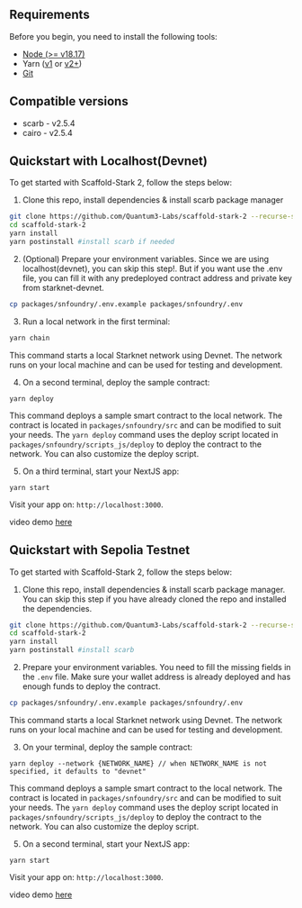 ## Requirements

Before you begin, you need to install the following tools:

- [Node (>= v18.17)](https://nodejs.org/en/download/)
- Yarn ([v1](https://classic.yarnpkg.com/en/docs/install/) or [v2+](https://yarnpkg.com/getting-started/install))
- [Git](https://git-scm.com/downloads)

## Compatible versions

- scarb - v2.5.4
- cairo - v2.5.4

## Quickstart with Localhost(Devnet)

To get started with Scaffold-Stark 2, follow the steps below:

1. Clone this repo, install dependencies & install scarb package manager

```bash
git clone https://github.com/Quantum3-Labs/scaffold-stark-2 --recurse-submodules
cd scaffold-stark-2
yarn install
yarn postinstall #install scarb if needed
```

2. (Optional) Prepare your environment variables. Since we are using localhost(devnet), you can skip this step!. But if you want use the .env file, you can fill it with any predeployed contract address and private key from starknet-devnet.

```bash
cp packages/snfoundry/.env.example packages/snfoundry/.env
```

3. Run a local network in the first terminal:

```bash
yarn chain
```

This command starts a local Starknet network using Devnet. The network runs on your local machine and can be used for testing and development.

4. On a second terminal, deploy the sample contract:

```
yarn deploy
```

This command deploys a sample smart contract to the local network. The contract is located in `packages/snfoundry/src` and can be modified to suit your needs. The `yarn deploy` command uses the deploy script located in `packages/snfoundry/scripts_js/deploy` to deploy the contract to the network. You can also customize the deploy script.

5. On a third terminal, start your NextJS app:

```
yarn start
```

Visit your app on: `http://localhost:3000`.

video demo [here](https://www.loom.com/share/0a0b23aa9eb34c32ad9be5b68f82817e)

## Quickstart with Sepolia Testnet

To get started with Scaffold-Stark 2, follow the steps below:

1. Clone this repo, install dependencies & install scarb package manager. You can skip this step if you have already cloned the repo and installed the dependencies.

```bash
git clone https://github.com/Quantum3-Labs/scaffold-stark-2 --recurse-submodules
cd scaffold-stark-2
yarn install
yarn postinstall #install scarb
```

2. Prepare your environment variables. You need to fill the missing fields in the `.env` file. Make sure your wallet address is already deployed and has enough funds to deploy the contract.

```bash
cp packages/snfoundry/.env.example packages/snfoundry/.env
```

This command starts a local Starknet network using Devnet. The network runs on your local machine and can be used for testing and development.

3. On your terminal, deploy the sample contract:

```
yarn deploy --network {NETWORK_NAME} // when NETWORK_NAME is not specified, it defaults to "devnet"
```

This command deploys a sample smart contract to the local network. The contract is located in `packages/snfoundry/src` and can be modified to suit your needs. The `yarn deploy` command uses the deploy script located in `packages/snfoundry/scripts_js/deploy` to deploy the contract to the network. You can also customize the deploy script.

5. On a second terminal, start your NextJS app:

```
yarn start
```

Visit your app on: `http://localhost:3000`.

video demo [here](https://www.loom.com/share/0a0b23aa9eb34c32ad9be5b68f82817e)
